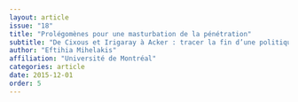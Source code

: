 ```yaml
---
layout: article
issue: "18"
title: "Prolégomènes pour une masturbation de la pénétration"
subtitle: "De Cixous et Irigaray à Acker : tracer la fin d’une politique identitaire de la femme"
author: "Eftihia Mihelakis"
affiliation: "Université de Montréal"
categories: article
date: 2015-12-01
order: 5
---
```

